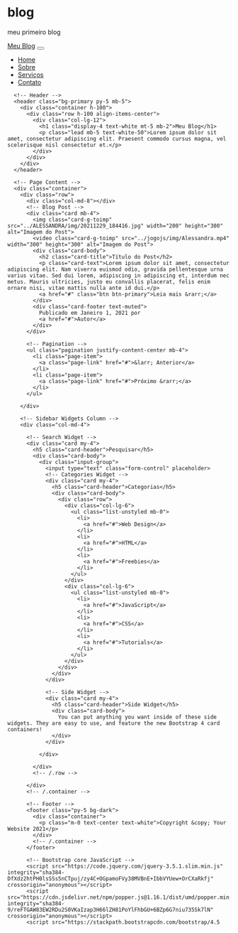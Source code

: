 # blog
meu primeiro blog
<!DOCTYPE html>
<html lang="en">
<head>
  <meta charset="UTF-8">
  <meta http-equiv="X-UA-Compatible" content="IE=edge">
  <meta name="viewport" content="width=device-width, initial-scale=1.0">
  <!DOCTYPE html>
  <html>
    <head>
      <meta charset="UTF-8">
      <meta name="viewport" content="width=device-width, initial-scale=1.0">
      <link rel="stylesheet" href="https://maxcdn.bootstrapcdn.com/bootstrap/4.0.0/css/bootstrap.min.css" integrity="sha384-Gn5384xqQ1aoWXA+058RXPxPg6fy4IWvTNh0E263XmFcJlSAwiGgFAW/dAiS6JXm" crossorigin="anonymous">
      <link rel="stylesheet" href="style.css">
      <title>Meu Blog Profissional</title>
    </head>
    <body>
      <!-- Navigation -->
      <nav class="navbar navbar-expand-lg navbar-light bg-light">
        <div class="container">
          <a class="navbar-brand" href="#">Meu Blog</a>
          <button class="navbar-toggler" type="button" data-toggle="collapse" data-target="#navbarNav" aria-controls="navbarNav" aria-expanded="false" aria-label="Toggle navigation">
            <span class="navbar-toggler-icon"></span>
          </button>
          <div class="collapse navbar-collapse" id="navbarNav">
            <ul class="navbar-nav ml-auto">
              <li class="nav-item">
                <a class="nav-link" href="#">Home</a>
              </li>
              <li class="nav-item">
                <a class="nav-link" href="#">Sobre</a>
              </li>
              <li class="nav-item">
                <a class="nav-link" href="#">Serviços</a>
              </li>
              <li class="nav-item">
                <a class="nav-link" href="#">Contato</a>
              </li>
            </ul>
          </div>
        </div>
      </nav>
  
      <!-- Header -->
      <header class="bg-primary py-5 mb-5">
        <div class="container h-100">
          <div class="row h-100 align-items-center">
            <div class="col-lg-12">
              <h1 class="display-4 text-white mt-5 mb-2">Meu Blog</h1>
              <p class="lead mb-5 text-white-50">Lorem ipsum dolor sit amet, consectetur adipiscing elit. Praesent commodo cursus magna, vel scelerisque nisl consectetur et.</p>
            </div>
          </div>
        </div>
      </header>
  
      <!-- Page Content -->
      <div class="container">
        <div class="row">
          <div class="col-md-8"></div>
          <!-- Blog Post -->
          <div class="card mb-4">
            <img class="card-g-toimp" src="../ALESSANDRA/img/20211229_184416.jpg" width="200" height="300" alt="Imagem do Post">
            <video class="card-g-toimp" src="../jogojs/img/Alessandra.mp4" width="300" height="300" alt="Imagem do Post">
            <div class="card-body">
              <h2 class="card-title">Título do Post</h2>
              <p class="card-text">Lorem ipsum dolor sit amet, consectetur adipiscing elit. Nam viverra euismod odio, gravida pellentesque urna varius vitae. Sed dui lorem, adipiscing in adipiscing et, interdum nec metus. Mauris ultricies, justo eu convallis placerat, felis enim ornare nisi, vitae mattis nulla ante id dui.</p>
              <a href="#" class="btn btn-primary">Leia mais &rarr;</a>
            </div>
            <div class="card-footer text-muted">
              Publicado em Janeiro 1, 2021 por
              <a href="#">Autor</a>
            </div>
          </div>
    
          <!-- Pagination -->
          <ul class="pagination justify-content-center mb-4">
            <li class="page-item">
              <a class="page-link" href="#">&larr; Anterior</a>
            </li>
            <li class="page-item">
              <a class="page-link" href="#">Próximo &rarr;</a>
            </li>
          </ul>
    
        </div>
    
        <!-- Sidebar Widgets Column -->
        <div class="col-md-4">
    
          <!-- Search Widget -->
          <div class="card my-4">
            <h5 class="card-header">Pesquisar</h5>
            <div class="card-body">
              <div class="input-group">
                <input type="text" class="form-control" placeholder>
                <!-- Categories Widget -->
                <div class="card my-4">
                  <h5 class="card-header">Categorias</h5>
                  <div class="card-body">
                    <div class="row">
                      <div class="col-lg-6">
                        <ul class="list-unstyled mb-0">
                          <li>
                            <a href="#">Web Design</a>
                          </li>
                          <li>
                            <a href="#">HTML</a>
                          </li>
                          <li>
                            <a href="#">Freebies</a>
                          </li>
                        </ul>
                      </div>
                      <div class="col-lg-6">
                        <ul class="list-unstyled mb-0">
                          <li>
                            <a href="#">JavaScript</a>
                          </li>
                          <li>
                            <a href="#">CSS</a>
                          </li>
                          <li>
                            <a href="#">Tutorials</a>
                          </li>
                        </ul>
                      </div>
                    </div>
                  </div>
                </div>
          
                <!-- Side Widget -->
                <div class="card my-4">
                  <h5 class="card-header">Side Widget</h5>
                  <div class="card-body">
                    You can put anything you want inside of these side widgets. They are easy to use, and feature the new Bootstrap 4 card containers!
                  </div>
                </div>
          
              </div>
          
            </div>
            <!-- /.row -->
          
          </div>
          <!-- /.container -->
          
          <!-- Footer -->
          <footer class="py-5 bg-dark">
            <div class="container">
              <p class="m-0 text-center text-white">Copyright &copy; Your Website 2021</p>
            </div>
            <!-- /.container -->
          </footer>
          
          <!-- Bootstrap core JavaScript -->
          <script src="https://code.jquery.com/jquery-3.5.1.slim.min.js" integrity="sha384-DfXdz2htPH0lsSSs5nCTpuj/zy4C+OGpamoFVy38MVBnE+IbbVYUew+OrCXaRkfj" crossorigin="anonymous"></script>
          <script src="https://cdn.jsdelivr.net/npm/popper.js@1.16.1/dist/umd/popper.min.js" integrity="sha384-9/reFTGAW83EW2RDu2S0VKaIzap3H66lZH81PoYlFhbGU+6BZp6G7niu735Sk7lN" crossorigin="anonymous"></script>
          <script src="https://stackpath.bootstrapcdn.com/bootstrap/4.5
          
